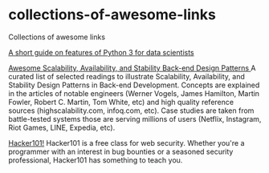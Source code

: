 # collections-of-awesome-links
Collections of awesome links


[ A short guide on features of Python 3 for data scientists ](https://github.com/arogozhnikov/python3_with_pleasure)

[ Awesome Scalability, Availability, and Stability Back-end Design Patterns ](https://github.com/binhnguyennus/awesome-scalability)
   A curated list of selected readings to illustrate Scalability, Availability, and Stability Design Patterns in Back-end Development. 
Concepts are explained in the articles of notable engineers (Werner Vogels, James Hamilton, Martin Fowler, Robert C. Martin, Tom White, etc) 
and high quality reference sources (highscalability.com, infoq.com, etc). Case studies are taken from battle-tested systems those are 
serving millions of users (Netflix, Instagram, Riot Games, LINE, Expedia, etc).

[Hacker101!](https://github.com/Hacker0x01/hacker101/)
  Hacker101 is a free class for web security. Whether you're a programmer with an interest in bug bounties or a seasoned security professional, 
Hacker101 has something to teach you.

